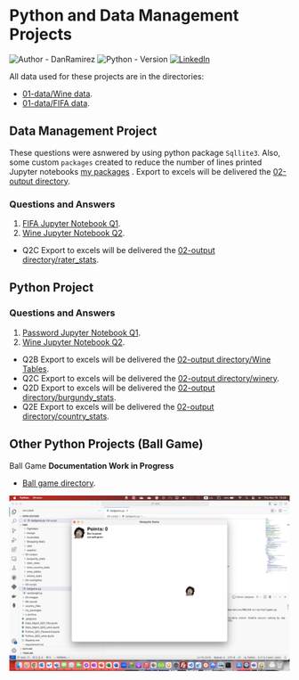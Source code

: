 # Python and Data Management Projects
![Author - DanRamirez](https://img.shields.io/badge/Author-DanRamirez-2ea44f?style=for-the-badge)
![Python - Version][PYTHON-url]
[![LinkedIn][linkedin-shield]][linkedin-url]

All data used for these projects are in the directories:
* [01-data/Wine data](https://github.com/Dandata0101/MBS-projects/tree/main/01-data/01_Wine_Project "Wine data").
*  [01-data/FIFA data](https://github.com/Dandata0101/MBS-projects/tree/main/01-data/02_fifa_Project "fifa data").

## Data Management Project
These questions were asnwered by using python package `Sqllite3`. Also, some custom `packages` created to reduce the number of lines printed Jupyter notebooks [my packages](https://github.com/Dandata0101/MBS-projects/tree/main/my_packages "packages") .
Export to excels will be delivered the [02-output directory](https://github.com/Dandata0101/MBS-projects/tree/main/02-output "directory").

### Questions and Answers
1.  [FIFA Jupyter Notebook Q1](https://github.com/Dandata0101/MBS-projects/blob/main/Data_Mgmt_Q01_fifa.ipynb "FIFA Jupyter Notebook").
2.  [Wine Jupyter Notebook Q2](https://github.com/Dandata0101/MBS-projects/blob/main/Data_Mgmt_Q02_wine.ipynb "wine Jupyter Notebook").
* Q2C Export to excels will be delivered the [02-output directory/rater_stats](https://github.com/Dandata0101/MBS-projects/tree/main/02-output/rater_stats "directory raters").

## Python Project

### Questions and Answers
1.  [Password  Jupyter Notebook Q1](https://github.com/Dandata0101/MBS-projects/blob/main/Python_Q01_Password.ipynb "Password Jupyter Notebook").
2.  [Wine  Jupyter Notebook Q2](https://github.com/Dandata0101/MBS-projects/blob/main/Python_Q02_wine.ipynb "Wine Jupyter Notebook").
* Q2B Export to excels will be delivered the [02-output directory/Wine Tables](https://github.com/Dandata0101/MBS-projects/tree/main/02-output/wine_tables "directory wine tables").
* Q2C Export to excels will be delivered the [02-output directory/winery](https://github.com/Dandata0101/MBS-projects/tree/main/02-output/winery_stats "directory winery").
* Q2D Export to excels will be delivered the [02-output directory/burgundy_stats](https://github.com/Dandata0101/MBS-projects/tree/main/02-output/burgundy_stats "directory winery").
* Q2E Export to excels will be delivered the [02-output directory/country_stats](https://github.com/Dandata0101/MBS-projects/tree/main/02-output/wine_country_stats "directory country").

## Other Python Projects (Ball Game)
Ball Game
**Documentation Work in Progress** 
*  [Ball game directory](https://github.com/Dandata0101/MBS-projects/tree/main/04-script/ballgame.py "Ball game").

![Ball game](https://github.com/Dandata0101/MBS-projects/blob/main/05-images/ballgame_play.png "Ball game screen")

<!-- MARKDOWN LINKS & IMAGES -->
<!-- https://www.markdownguide.org/basic-syntax/#reference-style-links -->
[linkedin-shield]: https://img.shields.io/badge/-LinkedIn-black.svg?style=for-the-badge&logo=linkedin&colorB=555
[linkedin-url]: https://linkedin.com/in/danramirezjr
[PYTHON-url]: https://img.shields.io/badge/PYTHON-3.11-red?style=for-the-badge&logo=python&logoColor=white
